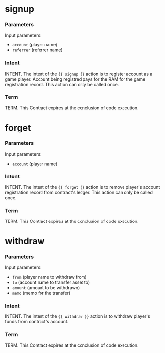 <h1 class="contract">signup</h1>

### Parameters
Input parameters:

* `account` (player name)
* `referrer` (referrer name)

### Intent
INTENT. The intent of the `{{ signup }}` action is to register account as a game player. Account being registred pays for the RAM for the game registration record. This action can only be called once.

### Term
TERM. This Contract expires at the conclusion of code execution.

<h1 class="contract">forget</h1>

### Parameters
Input parameters:

* `account` (player name)

### Intent
INTENT. The intent of the `{{ forget }}` action is to remove player's account registration record from contract's ledger. This action can only be called once.

### Term
TERM. This Contract expires at the conclusion of code execution.

<h1 class="contract">withdraw</h1>

### Parameters
Input parameters:

* `from` (player name to withdraw from)
* `to` (account name to transfer asset to)
* `amount` (amount to be withdrawn)
* `memo` (memo for the transfer)

### Intent
INTENT. The intent of the `{{ withdraw }}` action is to withdraw player's funds from contract's account.

### Term
TERM. This Contract expires at the conclusion of code execution.